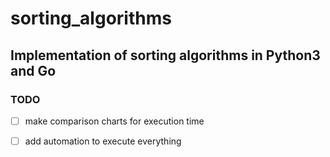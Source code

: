 # sorting_algorithms

## Implementation of sorting algorithms in Python3 and Go



### TODO
 - [ ] make comparison charts for execution time
 - [ ] add automation to execute everything


